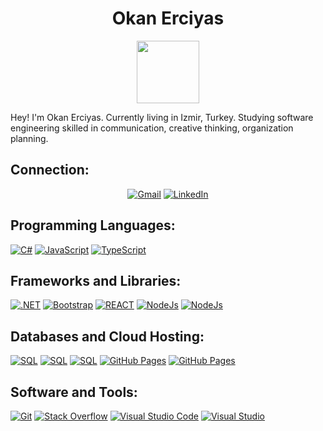 <!--
**Oknn88/Oknn88** is a special repository because its `README.md` (this file) appears on your GitHub profile.
-->

<h1 align="center">
  <b>Okan Erciyas</b>
</h1>


<div id="header" align="center">
  <img src="https://media.giphy.com/media/M9gbBd9nbDrOTu1Mqx/giphy.gif" width="100"/>
</div>

Hey! I'm Okan Erciyas. Currently living in Izmir, Turkey. Studying software engineering skilled in communication, creative thinking, organization planning.


## Connection:
<p align="center">
<a href="mailto:okanerciyas8+github@gmail.com"><img img src="https://img.shields.io/badge/Gmail-D14836?style=flat&logo=gmail&logoColor=white" alt="Gmail"/></a>
<a href="https://www.linkedin.com/in/okan-erciyas-006959192/"><img src="https://img.shields.io/badge/LinkedIn-0077B5?style=flat&logo=linkedin&logoColor=white" alt="LinkedIn"/></a>
</p>



## Programming Languages:
<p align="left"> 
<a href="https://github.com/Oknn88"><img alt="C#" src="https://img.shields.io/badge/-purple?style=flat&logo=c-sharp&logoColor=white"></a>
<a href="https://github.com/Oknn88"><img alt="JavaScript" src="https://img.shields.io/badge/JavaScript-323330?style=flat&logo=javascript&logoColor=F7DF1E"></a>
<a href="https://github.com/Oknn88"><img alt="TypeScript" src="https://img.shields.io/badge/TypeScript-007ACC?style=flat&logo=typescript&logoColor=white"></a>



## Frameworks and Libraries:
<a href="https://github.com/Oknn88"><img alt=".NET" src="https://img.shields.io/badge/Microsoft.NET-5C2D91?style=flat&logo=.net&logoColor=white"></a>
 <a href="https://github.com/Oknn88"><img alt="Bootstrap" src="https://img.shields.io/badge/Bootstrap-563D7C?style=flat&logo=bootstrap&logoColor=white"></a>
 <a href="https://github.com/Oknn88"><img alt="REACT" src="https://img.shields.io/badge/react-%2320232a.svg?style=flat&logo=react&logoColor=%2361DAFB"></a>
 <a href="https://github.com/Oknn88"><img alt="NodeJs" src="https://img.shields.io/badge/node.js-6DA55F?style=flat&logo=node.js&logoColor=white"></a>
 <a href="https://github.com/Oknn88"><img alt="NodeJs" src="https://img.shields.io/badge/nestjs-E0234E?style=flat&logo=nestjs&logoColor=white"></a>
 


  
## Databases and Cloud Hosting:
<a href="https://github.com/Oknn88"><img alt="SQL" src="https://img.shields.io/badge/Microsoft%20SQL%20Sever-CC2927?style=flat&logo=microsoft%20sql%20server&logoColor=white"></a>
<a href="https://github.com/Oknn88"><img alt="SQL" src="https://img.shields.io/badge/MongoDB-4EA94B?style=flat&logo=mongodb&logoColor=white"></a>
<a href="https://github.com/Oknn88"><img alt="SQL" src="https://img.shields.io/badge/PostgreSQL-316192?style=flat&logo=postgresql&logoColor=white"></a>
<a href="https://github.com/Oknn88"><img alt="GitHub Pages" src="https://img.shields.io/badge/GitHub-100000?style=flat&logo=github&logoColor=white"></a>
<a href="https://github.com/Oknn88"><img alt="GitHub Pages" src="https://img.shields.io/badge/GitLab-330F63?style=flat&logo=gitlab&logoColor=white"></a>


  
## Software and Tools:
<p>
  <a href="https://github.com/Oknn88"><img alt="Git" src="https://img.shields.io/badge/Git%20-%23F05033.svg?logo=git&logoColor=white"></a>
  <a href="https://github.com/Oknn88"><img alt="Stack Overflow" src="https://img.shields.io/badge/-Stack%20Overflow-FE7A16?logo=stack-overflow&logoColor=white"></a>
  <a href="https://github.com/Oknn88"><img alt="Visual Studio Code" src="https://img.shields.io/badge/Visual%20Studio%20Code-0078d7.svg?logo=visual-studio-code&logoColor=white"></a>
   <a href="https://github.com/Oknn88"><img alt="Visual Studio" src="https://img.shields.io/badge/Visual_Studio-5C2D91?style=flat&logo=visual%20studio&logoColor=white"></a>

</p>
</br>



